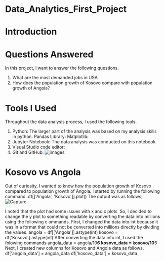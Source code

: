 # Data_Analytics_First_Project
# Introduction
# Questions Answered
In this project, I want to answer the following questions.
1. What are the most demanded jobs in USA
2. How does the population growth of Kosovo compare with population growth of Angola?
# Tools I Used
Throughout the data analysis process, I used the following tools.
1. Python: The larger part of the analysis was based on my analysis skills in python.
   Pandas Library:
   Matplotlib:
2. Jupyter Notebook: The data analysis was conducted on this notebook.
3. Visual Studio code editor:
4. Git and GitHub: 
![images](https://github.com/user-attachments/assets/76d4ab51-045c-4926-8de5-b45653db3862)
# Kosovo vs Angola
Out of curiosity, I wanted to know how the population growth of Kosovo compared to population growth of Angola. 
I started by running the following command.
df[['Angola', 'Kosovo']].plot()
The output was as follows;
![Capture](https://github.com/user-attachments/assets/e064d9f5-d091-4581-adfb-03a319b0b25c)

I noted that the plot had some issues with x and x plots. So, I decided to change the y plot to something readable by converting the data into millions using the following c ommands. First, I changed the data into int because it was in a format that could not be converted into millions directly by dividing the values.
angola = df[['Angola']].astype(int)
kosovo = df['Kosovo'].astype(int)
After converting the data into int, I used the folowing commands
angola_data = angola/10**6
kosovo_data = kosovo/10**6
Next, I created new columns for Kosovo and Angola data as follows.
df['angola_data'] = angola_data
df['kosovo_data'] = kosovo_data

